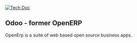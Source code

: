 [![Tech Doc](http://img.shields.io/badge/6.1-docs-19ff19.svg?style=flat)](http://www.odoo.com/documentation/6.1)

Odoo - former OpenERP
---------------------

OpenErp is a suite of web based open source business apps.
